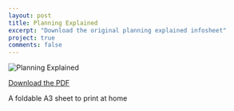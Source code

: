 ```yaml
---
layout: post
title: Planning Explained
excerpt: "Download the original planning explained infosheet"
project: true
comments: false
---
```


![Planning Explained](https://github.com/ConcreteAction/concreteaction.github.io/blob/master/assets/img/PlanningExplained_Excerpt.jpg)



[Download the PDF](https://github.com/ConcreteAction/concreteaction.github.io/blob/master/assets/img/PlanningExplained.pdf "Planning Explained") 

A foldable A3 sheet to print at home
